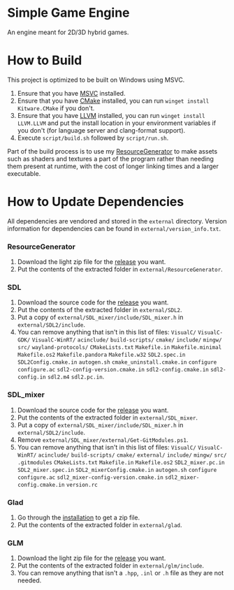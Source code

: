 # Simple Game Engine
An engine meant for 2D/3D hybrid games.

# How to Build
This project is optimized to be built on Windows using MSVC.

1. Ensure that you have [MSVC](https://visualstudio.microsoft.com/downloads/) installed.
2. Ensure that you have [CMake](https://cmake.org/download/) installed, you can run `winget install Kitware.CMake` if
   you don't.
3. Ensure that you have [LLVM](https://releases.llvm.org/) installed, you can run `winget install LLVM.LLVM` and put the
   install location in your environment variables if you don't (for language server and clang-format support).
4. Execute `script/build.sh` followed by `script/run.sh`.

Part of the build process is to use my [ResourceGenerator](https://github.com/ConnorSweeneyDev/ResourceGenerator) to
make assets such as shaders and textures a part of the program rather than needing them present at runtime, with the
cost of longer linking times and a larger executable.

# How to Update Dependencies
All dependencies are vendored and stored in the `external` directory. Version information for dependencies can be found
in `external/version_info.txt`.

### ResourceGenerator
1. Download the light zip file for the [release](https://github.com/ConnorSweeneyDev/ResourceGenerator/releases) you
   want.
2. Put the contents of the extracted folder in `external/ResourceGenerator`.

### SDL
1. Download the source code for the [release](https://github.com/libsdl-org/SDL/releases) you want.
2. Put the contents of the extracted folder in `external/SDL2`.
3. Put a copy of `external/SDL_mixer/include/SDL_mixer.h` in `external/SDL2/include`.
3. You can remove anything that isn't in this list of files: `VisualC/` `VisualC-GDK/` `VisualC-WinRT/` `acinclude/`
   `build-scripts/` `cmake/` `include/` `mingw/` `src/` `wayland-protocols/` `CMakeLists.txt` `Makefile.in`
   `Makefile.minimal` `Makefile.os2` `Makefile.pandora` `Makefile.w32` `SDL2.spec.in` `SDL2Config.cmake.in` `autogen.sh`
   `cmake_uninstall.cmake.in` `configure` `configure.ac` `sdl2-config-version.cmake.in` `sdl2-config.cmake.in`
   `sdl2-config.in` `sdl2.m4` `sdl2.pc.in`.

### SDL_mixer
1. Download the source code for the [release](https://github.com/libsdl-org/SDL_mixer/releases) you want.
2. Put the contents of the extracted folder in `external/SDL_mixer`.
3. Put a copy of `external/SDL_mixer/include/SDL_mixer.h` in `external/SDL2/include`.
4. Remove `external/SDL_mixer/external/Get-GitModules.ps1`.
5. You can remove anything that isn't in this list of files: `VisualC/` `VisualC-WinRT/` `acinclude/` `build-scripts/`
   `cmake/` `external/` `include/` `mingw/` `src/` `.gitmodules` `CMakeLists.txt` `Makefile.in` `Makefile.os2`
   `SDL2_mixer.pc.in` `SDL2_mixer.spec.in` `SDL2_mixerConfig.cmake.in` `autogen.sh` `configure` `configure.ac`
   `sdl2_mixer-config-version.cmake.in` `sdl2_mixer-config.cmake.in` `version.rc`

### Glad
1. Go through the [installation](https://glad.dav1d.de/) to get a zip file.
2. Put the contents of the extracted folder in `external/glad`.

### GLM
1. Download the light zip file for the [release](https://github.com/g-truc/glm/releases) you want.
2. Put the contents of the extracted folder in `external/glm/include`.
3. You can remove anything that isn't a `.hpp`, `.inl` or `.h` file as they are not needed.
